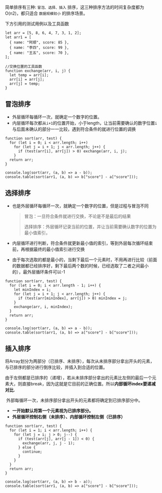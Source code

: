 简单排序有三种: `冒泡、选择、插入` 排序，这三种排序方法的时间复杂度都为O(n2)，都只适合 `数据规模较小` 的排序场景。

下方引用的测试用例以及工具函数

```
let arr = [5, 8, 6, 4, 7, 3, 1, 2];
let arr1 = [
  { name: "阿顺", score: 85 },
  { name: "李四", score: 99 },
  { name: "王五", score: 70 },
];

//交换位置的工具函数
function exchange(arr, i, j) {
  let temp = arr[i];
  arr[i] = arr[j];
  arr[j] = temp;
}
```

## 冒泡排序

* 外层循环每循环一次，就确定一个数字的位置。
* 内层循环每次都从`i+1`的位置开始，小于length，让当前需要确认的数字位置`i`与后面未确认的部分一一比较，遇到符合条件的就进行位置的调换

```
function sort(arr, test) {
  for (let i = 0; i < arr.length; i++)
    for (let j = i + 1; j < arr.length; j++) {
      if (test(arr[i], arr[j]) > 0) exchange(arr, i, j);
    }
  return arr;
}

console.log(sort(arr, (a, b) => a - b));
console.table(sort(arr1, (a, b) => b["score"] - a["score"]));
```

## 选择排序

* 也是外层循环每循环一次，就确定一个数字的位置，但是过程与冒泡不同

  > 冒泡：一旦符合条件就进行交换，不论是不是最后的结果
  >
  > 选择排序：外层循环记录当前的位置，并让当前需要确认数字的位置为最小值索引，

* 内层循环进行判断，符合条件就更新最小值的索引，等到外层每次循环结束前，再根据最终的最小值索引进行交换
* 由于每次选取的都是最小的，当剩下最后一个元素时，不用再进行比较（前面的数据都已经排序好，剩下最后两个数的时候，已经选取了二者之间最小的），最外层循环条件可以-1

```
function sort(arr, test) {
  for (let i = 0; i < arr.length - 1; i++) {
    let minIndex = i;
    for (let j = i + 1; j < arr.length; j++) {
      if (test(arr[minIndex], arr[j]) > 0) minIndex = j;
    }
    exchange(arr, i, minIndex);
  }
  return arr;
}

console.log(sort(arr, (a, b) => a - b));
console.table(sort(arr1, (a, b) => a["score"] - b["score"]));
```

## 插入排序

​      将Array划分为两部分（已排序、未排序），每次从未排序部分拿出开头的元素，与已排序的部分进行倒序比较，并插入到合适的位置。

​     由于左侧都是已排序的（递增），若从未排序部分拿出的元素比左侧的最后一个元素大，则直接break，因为这就是它目前的正确位置。所以**内部循环index要递减对比.**

​     外部每循环一次，未排序部分拿出开头的元素都将确定到已排序部分中。

* **一开始默认将第一个元素视为已排序部分。**
* **外层循环控制右侧（未排序）、内部循环控制左侧（已排序）**

```
function sort(arr, test) {
  for (let i = 1; i < arr.length; i++) {
    for (let j = i; j > 0; j--) {
      if (test(arr[j], arr[j - 1]) < 0) {
        exchange(arr, j, j - 1);
      } else {
        continue;
      }
    }
  }
  return arr;
}

console.log(sort(arr, (a, b) => b - a));
console.table(sort(arr1, (a, b) => a["score"] - b["score"]));
```

